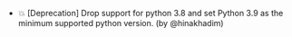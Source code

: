 - 💥 [Deprecation] Drop support for python 3.8 and set Python 3.9 as the minimum supported python version. (by @hinakhadim)